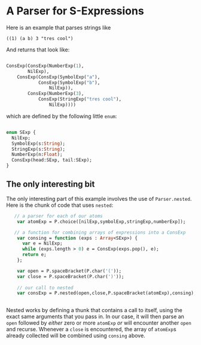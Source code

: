 
A Parser for S-Expressions
===========================

Here is an example that parses strings like

```
((1) (a b) 3 "tres cool")
```

And returns that look like:

```haxe

ConsExp(ConsExp(NumberExp(1),
		NilExp),
	ConsExp(ConsExp(SymbolExp("a"),
			ConsExp(SymbolExp("b"),
				NilExp)),
		ConsExp(NumberExp(3),
			ConsExp(StringExp("tres cool"),
				NilExp))))

```

which are defined by the following little `enum`:

```haxe

enum SExp {
  NilExp;
  SymbolExp(s:String);
  StringExp(s:String);
  NumberExp(n:Float);
  ConsExp(head:SExp, tail:SExp);
}

```

The only interesting bit
------------------------

The only interesting part of this example involves the use of
`Parser.nested`.  Here is the chunk of code that uses `nested`:

```haxe
   // a parser for each of our atoms
    var atomExp = P.choice([nilExp,symbolExp,stringExp,numberExp]);

   // a function for combining arrays of expressions into a ConsExp
    var consing = function (exps : Array<SExp>) {
      var e = NilExp;
      while (exps.length > 0) e = ConsExp(exps.pop(), e);
      return e;
    };

    var open = P.spaceBracket(P.char('('));
    var close = P.spaceBracket(P.char(')'));
    
	// our call to nested
    var consExp = P.nested(open,close,P.spaceBracket(atomExp),consing);
    
```

Nested works by defining a thunk that contains a call to itself, using
the exact same arguments that you pass in.  In our case, it will then
parse an `open` followed by *either* zero or more `atomExp` *or* will
encounter another `open` and recurse.  Whenever a `close` is
encountered, the array of `atomExp`s already collected will be
combined using `consing` above. 



